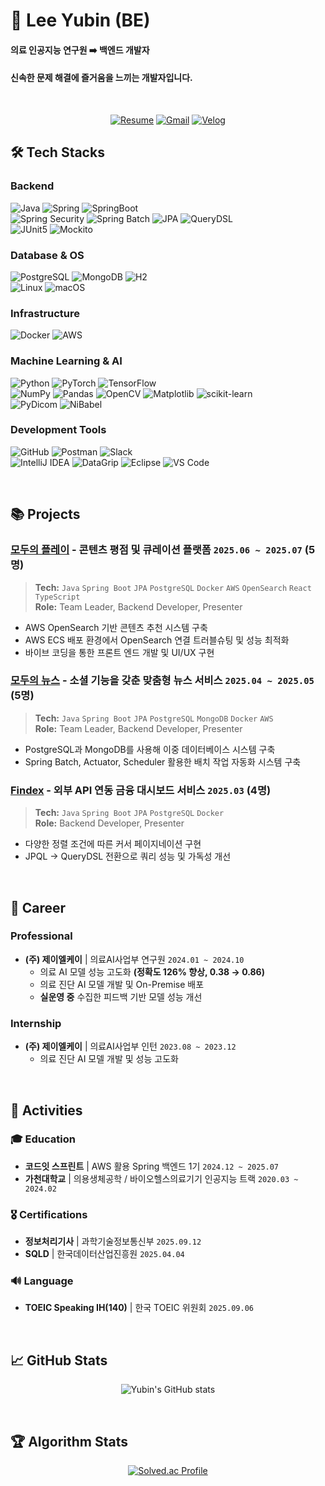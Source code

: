 # 🌊 Lee Yubin (BE)

#### 의료 인공지능 연구원 ➡️ 백엔드 개발자
#### **신속한 문제 해결**에 즐거움을 느끼는 개발자입니다.

<br>

<div align="center">

[![Resume](https://img.shields.io/badge/📄_Resume-4285F4?style=for-the-badge&logoColor=white)](https://github.com/user-attachments/files/22497408/leeyubin_resume.pdf)
[![Gmail](https://img.shields.io/badge/iiyubb.dev@gmail.com-EA4335?style=for-the-badge&logo=Gmail&logoColor=white)](mailto:iiyubb.dev@gmail.com)
[![Velog](https://img.shields.io/badge/Velog-20C997?style=for-the-badge&logo=Velog&logoColor=white)](https://velog.io/@iiyub)

</div>



## 🛠 Tech Stacks
### Backend
![Java](https://img.shields.io/badge/Java-007396?style=for-the-badge&logo=openjdk&logoColor=white)
![Spring](https://img.shields.io/badge/Spring-6DB33F?style=for-the-badge&logo=Spring&logoColor=white)
![SpringBoot](https://img.shields.io/badge/SpringBoot-6DB33F?style=for-the-badge&logo=SpringBoot&logoColor=white) <br>
![Spring Security](https://img.shields.io/badge/Spring%20Security-6DB33F?style=for-the-badge&logo=Spring-Security&logoColor=white)
![Spring Batch](https://img.shields.io/badge/Spring%20Batch-6DB33F?style=for-the-badge&logo=Spring&logoColor=white)
![JPA](https://img.shields.io/badge/JPA-59666C?style=for-the-badge&logo=Hibernate&logoColor=white)
![QueryDSL](https://img.shields.io/badge/QueryDSL-0078D4?style=for-the-badge&logoColor=white) <br>
![JUnit5](https://img.shields.io/badge/JUnit5-25A162?style=for-the-badge&logo=junit5&logoColor=white)
![Mockito](https://img.shields.io/badge/Mockito-78A641?style=for-the-badge&logoColor=white)


### Database & OS
![PostgreSQL](https://img.shields.io/badge/PostgreSQL-4169E1?style=for-the-badge&logo=PostgreSQL&logoColor=white)
![MongoDB](https://img.shields.io/badge/MongoDB-47A248?style=for-the-badge&logo=MongoDB&logoColor=white)
![H2](https://img.shields.io/badge/H2-1F4788?style=for-the-badge&logoColor=white) <br>
![Linux](https://img.shields.io/badge/Linux-FCC624?style=for-the-badge&logo=linux&logoColor=black)
![macOS](https://img.shields.io/badge/macOS-000000?style=for-the-badge&logo=apple&logoColor=white)

### Infrastructure
![Docker](https://img.shields.io/badge/Docker-2496ED?style=for-the-badge&logo=Docker&logoColor=white)
![AWS](https://img.shields.io/badge/AWS-FF9900?style=for-the-badge&logoColor=white)

### Machine Learning & AI
![Python](https://img.shields.io/badge/Python-3776AB?style=for-the-badge&logo=python&logoColor=white)
![PyTorch](https://img.shields.io/badge/PyTorch-EE4C2C?style=for-the-badge&logo=pytorch&logoColor=white)
![TensorFlow](https://img.shields.io/badge/TensorFlow-FF6F00?style=for-the-badge&logo=tensorflow&logoColor=white) <br>
![NumPy](https://img.shields.io/badge/NumPy-013243?style=for-the-badge&logo=numpy&logoColor=white)
![Pandas](https://img.shields.io/badge/Pandas-150458?style=for-the-badge&logo=pandas&logoColor=white)
![OpenCV](https://img.shields.io/badge/OpenCV-5C3EE8?style=for-the-badge&logo=opencv&logoColor=white)
![Matplotlib](https://img.shields.io/badge/Matplotlib-3F4F75?style=for-the-badge&logoColor=white)
![scikit-learn](https://img.shields.io/badge/scikit--learn-F7931E?style=for-the-badge&logo=scikit-learn&logoColor=white) <br>
![PyDicom](https://img.shields.io/badge/PyDicom-005571?style=for-the-badge&logoColor=white)
![NiBabel](https://img.shields.io/badge/NiBabel-4B8BBE?style=for-the-badge&logoColor=white)

### Development Tools
![GitHub](https://img.shields.io/badge/GitHub-181717?style=for-the-badge&logo=github&logoColor=white)
![Postman](https://img.shields.io/badge/Postman-FF6C37?style=for-the-badge&logo=postman&logoColor=white) 
![Slack](https://img.shields.io/badge/Slack-4A154B?style=for-the-badge&logo=slack&logoColor=white) <br>
![IntelliJ IDEA](https://img.shields.io/badge/IntelliJ%20IDEA-000000?style=for-the-badge&logo=intellijidea&logoColor=white)
![DataGrip](https://img.shields.io/badge/DataGrip-000000?style=for-the-badge&logo=datagrip&logoColor=white)
![Eclipse](https://img.shields.io/badge/Eclipse-2C2255?style=for-the-badge&logo=eclipse&logoColor=white)
![VS Code](https://img.shields.io/badge/VS%20Code-007ACC?style=for-the-badge&logo=visualstudiocode&logoColor=white) <br>

<br>

## 📚 Projects
### [모두의 플레이](https://github.com/sb01-mopl-team03/repositories) - 콘텐츠 평점 및 큐레이션 플랫폼 `2025.06 ~ 2025.07` (5명)
> **Tech:** `Java` `Spring Boot` `JPA` `PostgreSQL` `Docker` `AWS` `OpenSearch` `React` `TypeScript`  
> **Role:** Team Leader, Backend Developer, Presenter

- AWS OpenSearch 기반 콘텐츠 추천 시스템 구축
- AWS ECS 배포 환경에서 OpenSearch 연결 트러블슈팅 및 성능 최적화
- 바이브 코딩을 통한 프론트 엔드 개발 및 UI/UX 구현

### [모두의 뉴스](https://github.com/sb01-monew-team03/repositories) - 소셜 기능을 갖춘 맞춤형 뉴스 서비스 `2025.04 ~ 2025.05` (5명)
> **Tech:** `Java` `Spring Boot` `JPA` `PostgreSQL` `MongoDB` `Docker` `AWS`  
> **Role:** Team Leader, Backend Developer, Presenter
- PostgreSQL과 MongoDB를 사용해 이중 데이터베이스 시스템 구축
- Spring Batch, Actuator, Scheduler 활용한 배치 작업 자동화 시스템 구축

### [Findex](https://github.com/orgs/1-Findex-8/repositories) - 외부 API 연동 금융 대시보드 서비스 `2025.03` (4명)
> **Tech:** `Java` `Spring Boot` `JPA` `PostgreSQL` `Docker`  
> **Role:** Backend Developer, Presenter
- 다양한 정렬 조건에 따른 커서 페이지네이션 구현
- JPQL → QueryDSL 전환으로 쿼리 성능 및 가독성 개선

<br>

## 💼 Career
### Professional
- **(주) 제이엘케이** | 의료AI사업부 연구원 `2024.01 ~ 2024.10`
     - 의료 AI 모델 성능 고도화 **(정확도 126% 향상, 0.38 → 0.86)**
    - 의료 진단 AI 모델 개발 및 On-Premise 배포
    - **실운영 중** 수집한 피드백 기반 모델 성능 개선

 ### Internship
- **(주) 제이엘케이** | 의료AI사업부 인턴  `2023.08 ~ 2023.12`
    - 의료 진단 AI 모델 개발 및 성능 고도화

<br>

## 🎯 Activities
### 🎓 Education
- **코드잇 스프린트** | AWS 활용 Spring 백엔드 1기 `2024.12 ~ 2025.07`
- **가천대학교** | 의용생체공학 / 바이오헬스의료기기 인공지능 트랙 `2020.03 ~ 2024.02`

### 🎖️ Certifications
- **정보처리기사** | 과학기술정보통신부 `2025.09.12`
- **SQLD** | 한국데이터산업진흥원 `2025.04.04`

### 🔊 Language
- **TOEIC Speaking IH(140)** | 한국 TOEIC 위원회 `2025.09.06`

<br>

## 📈 GitHub Stats
<div align="center">

![Yubin's GitHub stats](https://github-readme-stats.vercel.app/api?username=iiyubb&show_icons=true&theme=tokyonight)

</div>
<br>

## 🏆 Algorithm Stats
<div align="center">

[![Solved.ac Profile](http://mazassumnida.wtf/api/generate_badge?boj=dbqls56)](https://solved.ac/dbqls56)

</div>
